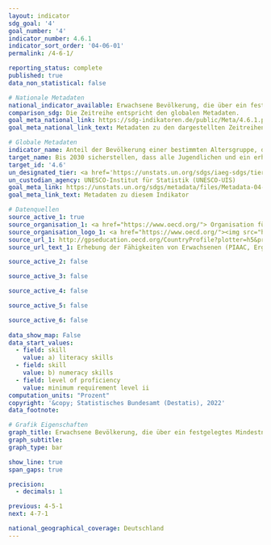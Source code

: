 ```yaml
---
layout: indicator    
sdg_goal: '4'    
goal_number: '4'    
indicator_number: 4.6.1    
indicator_sort_order: '04-06-01'    
permalink: /4-6-1/    

reporting_status: complete    
published: true    
data_non_statistical: false    

# Nationale Metadaten    
national_indicator_available: Erwachsene Bevölkerung, die über ein festgelegtes Mindestniveau in a) Lesen und b) Rechnen verfügt    
comparison_sdg: Die Zeitreihe entspricht den globalen Metadaten.    
goal_meta_national_link: https://sdg-indikatoren.de/public/Meta/4.6.1.pdf
goal_meta_national_link_text: Metadaten zu den dargestellten Zeitreihen    

# Globale Metadaten    
indicator_name: Anteil der Bevölkerung einer bestimmten Altersgruppe, der ein festgelegtes Mindestniveau an funktionalen a) Lese-, Schreib- und b) Rechenkompetenzen besitzt, nach Geschlecht    
target_name: Bis 2030 sicherstellen, dass alle Jugendlichen und ein erheblicher Anteil der männlichen und weiblichen Erwachsenen lesen, schreiben und rechnen lernen    
target_id: '4.6'    
un_designated_tier: <a href='https://unstats.un.org/sdgs/iaeg-sdgs/tier-classification/' title='Klicken Sie hier um weitere Informationen zur UN-Tier-Klassifikation zu erhalten.'  target='_blank'>Tier II</a>    
un_custodian_agency: UNESCO-Institut für Statistik (UNESCO-UIS)    
goal_meta_link: https://unstats.un.org/sdgs/metadata/files/Metadata-04-06-01.pdf    
goal_meta_link_text: Metadaten zu diesem Indikator        

# Datenquellen
source_active_1: true
source_organisation_1: <a href="https://www.oecd.org/"> Organisation für wirtschaftliche Zusammenarbeit und Entwicklung (OECD) </a>
source_organisation_logo_1: <a href="https://www.oecd.org/"><img src="https://g205sdgs.github.io/sdg-indicators/public/OrgImgDe/oecd.png" alt="Logo oecd" style="height:60px; width:148px"/></a>
source_url_1: http://gpseducation.oecd.org/CountryProfile?plotter=h5&primaryCountry=DEU&treshold=10&topic=AS
source_url_text_1: Erhebung der Fähigkeiten von Erwachsenen (PIAAC, Ergebnisse 2012) (nicht auf Deutsch verfügbar)

source_active_2: false

source_active_3: false

source_active_4: false

source_active_5: false

source_active_6: false
    
data_show_map: False    
data_start_values: 
  - field: skill
    value: a) literacy skills
  - field: skill
    value: b) numeracy skills
  - field: level of proficiency
    value: minimum requirement level ii    
computation_units: "Prozent"    
copyright: '&copy; Statistisches Bundesamt (Destatis), 2022'    
data_footnote:     

# Grafik Eigenschaften    
graph_title: Erwachsene Bevölkerung, die über ein festgelegtes Mindestniveau in a) Lesen und b) Rechnen verfügt
graph_subtitle:     
graph_type: bar    

show_line: true
span_gaps: true

precision:
  - decimals: 1    

previous: 4-5-1    
next: 4-7-1    

national_geographical_coverage: Deutschland    
---
```


<span></span>